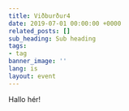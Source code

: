 ```yaml
---
title: Viðburður4
date: 2019-07-01 00:00:00 +0000
related_posts: []
sub_heading: Sub heading
tags:
- tag
banner_image: ''
lang: is
layout: event
---
```

Hallo hér!